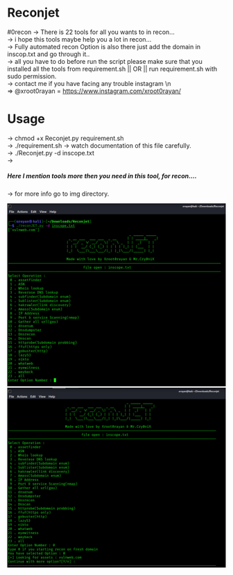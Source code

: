 # Reconjet

#0recon
→ There is 22 tools for all you wants to in recon...<br />
→ i hope this tools maybe help you a lot in recon...<br />
→ Fully automated recon Option is also there just add the domain in inscop.txt and go through it..<br />
→ all you have to do before run the script please make sure that you installed all the tools from requirement.sh || OR || run requirement.sh with sudo permission.<br />
→ contact me if you have facing any trouble instagram  \n
   <br /> ⇒ @xroot0rayan = https://www.instagram.com/xroot0rayan/

<h1>Usage</h1>
-> chmod +x Reconjet.py requirement.sh <br />
-> ./requirement.sh  		-> watch documentation of this file carefully.<br />
-> ./Reconjet.py -d inscope.txt<br />
-> <h5>Here I mention tools more then you need in this tool, for recon....</h5>
-> for more info go to img directory.<br />
<p align="center">
  <img src="https://github.com/jaypatel131/Reconjet/blob/main/img/recon.png">
  <img src="https://github.com/jaypatel131/Reconjet/blob/main/img/recon2.png" >
</p>
